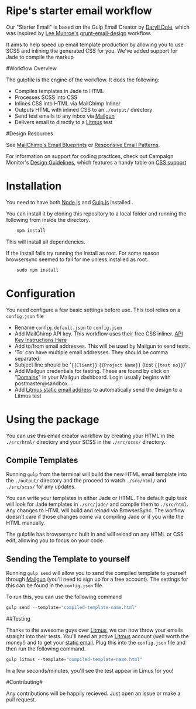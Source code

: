 # Ripe's starter email workflow

Our "Starter Email" is based on the Gulp Email Creator by [Daryll Dole](https://github.com/darylldoyle/Gulp-Email-Creator), which was inspired by [Lee Munroe's](https://github.com/leemunroe) [grunt-email-design](https://github.com/leemunroe/grunt-email-design)  workflow.

It aims to help speed up email template production by allowing you to use SCSS and inlining the generated CSS for you.  We've added support for Jade to compile the markup

#Workflow Overview

The gulpfile is the engine of the workflow.  It does the following:

* Compiles templates in Jade to HTML
* Processes SCSS into CSS
* Inlines CSS into HTML via MailChimp Inliner
* Outputs HTML with inlined CSS to an `./output/` directory
* Send test emails to any inbox via [Mailgun](http://mailgun.com)
* Delivers email to directly to a [Litmus](http://litmus.com) test

#Design Resources

See [MailChimp's Email Blueprints](https://github.com/mailchimp/Email-Blueprints) or [Responsive Email Patterns](http://responsiveemailpatterns.com/).  

For information on support for coding practices, check out Campaign Monitor's [Design Guidelines](https://www.campaignmonitor.com/dev-resources/will-it-work/), which features a handy table on [CSS support](https://www.campaignmonitor.com/css/)

# Installation

You need to have both [Node.js](http://nodejs.org/) and [Gulp.js](http://gulpjs.com/) installed . 

You can install it by cloning this repository to a local folder and running the following from inside the directory.

```javascript
    npm install
```
This will install all dependencies.

If the install fails try running the install as root. For some reason browsersync seemed to fail for me unless installed as root.

```javascript
    sudo npm install
```

# Configuration

You need configure a few basic settings before use.  This tool relies on a `config.json` file

* Rename `config.default.json` to `config.json`
* Add MailChimp API key.  This workflow uses their free CSS inliner.  [API Key Instructions Here](http://kb.mailchimp.com/accounts/management/about-api-keys)
* Add to/from email addresses.  This will be used by Mailgun to send tests. 
* 'To' can have multiple email addresses.  They should be comma separated.
* Subject line should be '`{{Client}}` `{{Project Name}}` (test `{{test no}}`)'
* Add Mailgun credentials for testing.  These are found by click on "[Domains](https://mailgun.com/app/domains)" in your Mailgun dashboard. Login usually begins with postmaster@sandbox....
* Add [Litmus static email address](https://litmus.com/help/testing/static-email-addresses/) to automatically send the design to a Litmus test

# Using the package

You can use this email creator workflow by creating your HTML in the `./src/html/` directory and your SCSS in the `./src/scss/` directory.

## Compile Templates
Running `gulp` from the terminal will build the new HTML email template into the `./output/` directory and the proceed to watch `./src/html/` and `./src/scss/` for any updates.

You can write your templates in either Jade or HTML.  The default gulp task will look for Jade templates in `./src/jade/` and compile them to `./src/html`.  Any changes to HTML will build and reload via BrowserSync.  The worflow doesn't care if those changes come via compiling Jade or if you write the HTML manually.

The gulpfile has browsersync built in and will reload on any HTML or CSS edit, allowing you to focus on your code.

## Sending the Template to yourself
Running `gulp send` will allow you to send the compiled template to yourself through [Mailgun](https://mailgun.com) (you'll need to sign up for a free account). The settings for this can be found in the `config.json` file.

To run this, you can use the following command

```javascript
gulp send --template="compiled-template-name.html"
```

##Testing

Thanks to the awesome guys over [Litmus](http://litmus.com/), we can now throw your emails straight into their tests. You'll need an active [Litmus](http://litmus.com/) account (well worth the money!) and to get your [static email](https://litmus.com/static-email). Plug this into the `config.json` file and then run the following command.

```javascript
gulp litmus --template="compiled-template-name.html"
```
In a few seconds/minutes, you'll see the test appear in Limus for you!

#Contributing#

Any contributions will be happily recieved. Just open an issue or make a pull request.
